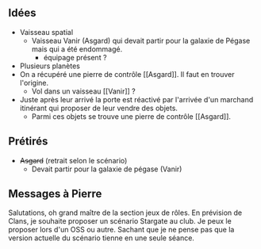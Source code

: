 ## Idées

- Vaisseau spatial
	- Vaisseau Vanir (Asgard) qui devait partir pour la galaxie de Pégase mais qui a été endommagé.
		- équipage présent ?
- Plusieurs planètes
- On a récupéré une pierre de contrôle [[Asgard]]. Il faut en trouver l'origine.
	- Vol dans un vaisseau [[Vanir]] ?
- Juste après leur arrivé la porte est réactivé par l'arrivée d'un marchand itinérant qui proposer de leur vendre des objets.
	- Parmi ces objets se trouve une pierre de contrôle [[Asgard]].
## Prétirés

- ~~Asgard~~ (retrait selon le scénario)
	- Devait partir pour la galaxie de pégase (Vanir)

## Messages à Pierre

Salutations, oh grand maître de la section jeux de rôles. En prévision de Clans, je souhaite proposer un scénario Stargate au club. Je peux le proposer lors d'un OSS ou autre. Sachant que je ne pense pas que la version actuelle du scénario tienne en une seule séance.
